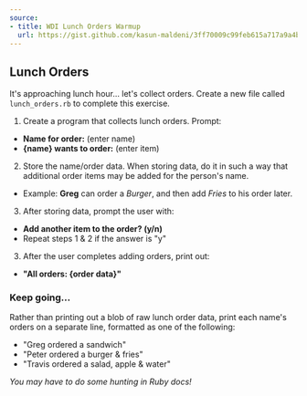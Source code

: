 ```yaml
---
source:
- title: WDI Lunch Orders Warmup
  url: https://gist.github.com/kasun-maldeni/3ff70009c99feb615a717a9a4ba07b4d
---
```


## Lunch Orders

It's approaching lunch hour… let's collect orders. Create a new file called
`lunch_orders.rb` to complete this exercise.

1. Create a program that collects lunch orders. Prompt:
  * **Name for order:** (enter name)
  * **{name} wants to order:** (enter item)
2. Store the name/order data. When storing data, do it in such a way that
   additional order items may be added for the person's name.
  * Example: **Greg** can order a *Burger*, and then add *Fries* to his order
    later.
3. After storing data, prompt the user with:
  * **Add another item to the order? (y/n)**
  * Repeat steps 1 & 2 if the answer is "y"
3. After the user completes adding orders, print out:
  * **"All orders: {order data}"**

### Keep going...

Rather than printing out a blob of raw lunch order data, print each name's
orders on a separate line, formatted as one of the following:

 * "Greg ordered a sandwich"
 * "Peter ordered a burger & fries"
 * "Travis ordered a salad, apple & water"

*You may have to do some hunting in Ruby docs!*
